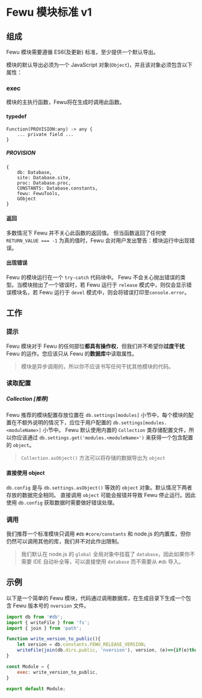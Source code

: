 # Fewu 模块标准 v1

## 组成

Fewu 模块需要遵循 ES6(及更新) 标准，至少提供一个默认导出。

模块的默认导出必须为一个 JavaScript 对象(`Object`)，并且该对象必须包含以下属性：

### exec

模块的主执行函数，Fewu将在生成时调用此函数。

#### typedef
```
Function(PROVISION:any) -> any {
    ... private field ...
}
```

##### PROVISION
```
{
    db: Database,
    site: Database.site,
    proc: Database.proc,
    CONSTANTS: Database.constants,
    fewu: FewuTools,
    GObject
}
```

#### 返回

多数情况下 Fewu 并不关心此函数的返回值。 但当函数返回了任何使 `RETURN_VALUE === -1` 为真的值时，Fewu 会对用户发出警告：模块运行中出现错误。

#### 出现错误

Fewu 的模块运行在一个 `try-catch` 代码块中。 Fewu 不会关心抛出错误的类型。当模块抛出了一个错误时，若 Fewu 运行于 `release` 模式中，则仅会显示错误模块名，若 Fewu 运行于 `devel` 模式中，则会将错误打印至`console.error`。

## 工作

### 提示

Fewu 模块对于 Fewu 的任何部位**都具有操作权**，但我们并不希望你**过度干扰** Fewu 的运作。您应该只从 Fewu 的**数据库**中读取属性。

> 模块是异步调用的，所以你不应该书写任何干扰其他模块的代码。

### 读取配置

##### Collection [推荐]

Fewu 推荐的模块配置存放位置在 `db.settings[modules]` 小节中，每个模块的配置在不额外说明的情况下，应位于用户配置的 `db.settings[modules.<moduleName>]` 小节中。 Fewu 默认使用内置的 `Collection` 类存储配置文件，所以你应该通过 `db.settings.get('modules.<moduleName>')` 来获得一个包含配置的 `object`。
> `Collection.asObject()` 方法可以将存储的数据导出为 `object`

#### 直接使用 object

`db.config` 是与 `db.settings.asObject()` 等效的 `object` 对象。默认情况下两者存放的数据完全相同。
直接调用 `object` 可能会报错并导致 Fewu 停止运行。因此使用 `db.config` 获取数据时需要做好错误处理。

### 调用

我们推荐一个标准模块只调用 `#db` `#core/constants` 和 node.js 的内置库，但你仍然可以调用其他的库，我们并不对此作出限制。
> 我们默认在 node.js 的 `global` 全局对象中挂载了 `database`，因此如果你不需要 IDE 自动补全等，可以直接使用 `database` 而不需要从 `#db` 导入。

## 示例

以下是一个简单的 Fewu 模块，代码通过调用数据库，在生成目录下生成一个包含 Fewu 版本号的 `nversion` 文件。

```js
import db from '#db';
import { writeFile } from 'fs';
import { join } from 'path';

function write_version_to_public(){
    let version = db.constants.FEWU_RELEASE_VERSION;
    writeFile(join(db.dirs.public, 'nversion'), version, (e)=>{if(e)throw e});
}

const Module = {
    exec: write_version_to_public,
}

export default Module;
```